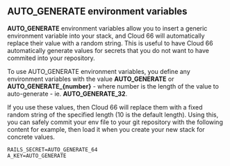 

## AUTO_GENERATE environment variables

**AUTO_GENERATE** environment variables allow you to insert a generic environment variable into your stack, and Cloud 66 will automatically replace their value with a random string. This is useful to have Cloud 66 automatically generate values for secrets that you do not want to have commited into your repository.

To use AUTO_GENERATE environment variables, you define any environment variables with the value **AUTO_GENERATE** or **AUTO_GENERATE_{number}** - where number is the length of the value to auto-generate - ie. **AUTO_GENERATE_32**.

If you use these values, then Cloud 66 will replace them with a fixed random string of the specified length (10 is the default length). Using this, you can safely commit your env file to your git repository with the following content for example, then load it when you create your new stack for concrete values.
```
RAILS_SECRET=AUTO_GENERATE_64
A_KEY=AUTO_GENERATE
```
